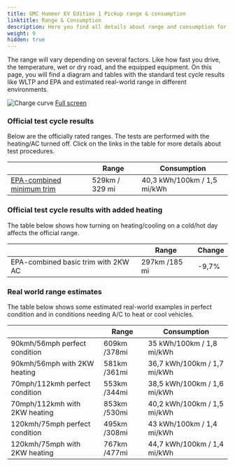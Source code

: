 ```yaml
---
title: GMC Hummer EV Edition 1 Pickup range & consumption
linktitle: Range & Consumption
description: Here you find all details about range and consumption for GMC Hummer EV Edition 1 Pickup.
weight: 9
hidden: true
---
```

<!-- markdownlint-disable MD033 -->
<object type="image/svg+xml" data="../modelnavigation.svg"></object>

The range will vary depending on several factors. Like how fast you drive, the temperature, wet or dry road, and the equipped equipment. On this page, you will find a diagram and tables with the standard test cycle results like WLTP and EPA and estimated real-world range in different environments. 

![Charge curve](../range.svg  "Range information")
[Full screen](../range.svg)

### Official test cycle results

Below are the officially rated ranges. The tests are performed with the heating/AC turned off. Click on the links in the table for more details about test procedures. 

| | Range  | Consumption  |
|----|-----|------|
| [EPA-combined minimum trim](../../../../../guides/understandingrange/epa/) | 529km / 329 mi| 40,3 kWh/100km / 1,5 mi/kWh |

### Official test cycle results with added heating

The table below shows how turning on heating/cooling on a cold/hot day affects the official range. 

| | Range  | Change  |
|----|-----|------|
| EPA-combined basic trim with 2KW AC | 297km /185 mi | -9,7%|

### Real world range estimates

The table below shows some estimated real-world examples in perfect condition and in conditions needing A/C to heat or cool vehicles. 

| | Range  | Consumption  |
|----|-----|------|
| 90kmh/56mph perfect condition | 609km /378mi| 35 kWh/100km / 1,8 mi/kWh |
| 90kmh/56mph with 2KW heating | 581km /361mi| 36,7 kWh/100km / 1,7 mi/kWh |
| 70mph/112kmh perfect condition | 553km /344mi| 38,5 kWh/100km / 1,6 mi/kWh|
| 70mph/112kmh with 2KW heating | 853km /530mi| 40,2 kWh/100km / 1,5 mi/kWh  |
| 120kmh/75mph perfect condition | 495km /308mi| 43 kWh/100km / 1,4 mi/kWh |
| 120kmh/75mph with 2KW heating | 767km /477mi| 44,7 kWh/100km / 1,4 mi/kWh |
